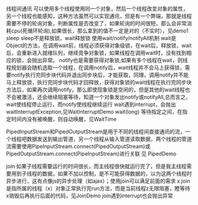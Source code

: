 线程间通讯
可以使用多个线程使用同一个对象，然后一个线程改变对象的属性，另一个线程也能感知，这种方法虽然可以实现通讯，但是有一个弊端，那就是线程需要不停的轮询对象，判断属性是否改变了，如果轮询的时间很短，那么会非常消耗cpu(死循环轮询),如果很长，那么拿到的值不一定是对的（不实时），见demo1
sleep
sleep不是释放锁，wait释放锁
使用wait/notify/notifyAll机制
wait是Object的方法，在调用wait前，线程必须获得对象级锁，在wait后，释放锁，wait后，会重新进入就绪队列，继续竞争对象锁，如果线程在调用wait时，没有找到相应的锁，会抛出异常。
notify也是需要获得对象锁,如果有多个线程在wait，则线程规划器会随机选取一个线程，在调用notify后，wait线程并不会马上获得锁，需要notify执行完同步块代码并退出同步块后，才能获取，同理，调用notify并不能马上释放锁，执行完同步块代码才回释放，获得对象锁的wait线程在执行完同步块方法后，如果再次调用notify，那么即使现象锁是空闲的，但是其他的wait线程也不会被激活，还会继续阻塞等待，知道一个对象发出notify或notifyAll,总而言之，wait使线程停止运行，而notify使线程继续运行
wait遇到interrupt，会抛出waitInterruptException,见WaitInterruptDemo
wait(long)
等待指定之间，在指定时间内没有被唤醒，则自动唤醒，见WaitTime

PipedInputStream和PipedOutputStream是用于不同的线程间直接通讯的流，一个线程吧数据发送到输出管道，另一个线程从输入管道读取数据，两个线程的管道流需要使用PipeInputStream.connect(PipedOutputStream)或PipedOutputStream.connect(PipeInputStream)进行关联
见 PipedDemo

join
如果子线程需要运行的时间很长，而主线程很快就运行完了，但是我主线程需要用到子线程的数据，如果不加以控制，是不可能获得数据的，以为这两个线程时异步进行，这有点像js的异步处理（如ajax）；使用join可以满足前面的需求
x.join是指所属的线程（x）对象正常执行完run方法，而是当前线程z无限阻塞，瞪等待x销毁后再执行后面的代码，见JoinDemo
join遇到interrupt也会抛出异常